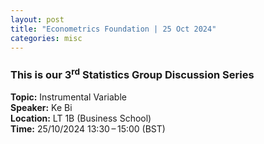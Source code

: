 ```yaml
---
layout: post
title: "Econometrics Foundation | 25 Oct 2024"
categories: misc
---
```


### This is our 3<sup>rd</sup> Statistics Group Discussion Series

**Topic:** Instrumental Variable<br>
**Speaker:** Ke Bi<br>
**Location:** LT 1B (Business School)<br>
**Time:** 25/10/2024 13:30 – 15:00 (BST)